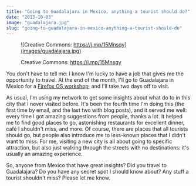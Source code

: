 ```yaml
---
title: "Going to Guadalajara in Mexico, anything a tourist should do?"
date: "2013-10-03"
image: "guadalajara.jpg"
slug: "going-to-guadalajara-in-mexico-anything-a-tourist-should-do"
---
```


<figure>

![Creative Commons: https://j.mp/15Mnsqy](images/guadalajara.jpg)

<figcaption>

Creative Commons: https://j.mp/15Mnsqy

</figcaption>

</figure>

You don't have to tell me: I know I'm lucky to have a job that gives me the opportunity to travel. At the end of the month, I'll go to Guadalajara in Mexico for a [Firefox OS workshop](https://hacks.mozilla.org/2013/10/new-app-workshops-mx-hu/), and I'll take two days off to visit.

As usual, I'm using my network to get some insights about what do to in this city that I never visited before. It's been the fourth time I'm doing this (the first time by email, and the last two with blog posts), and it served me well: every time I got amazing suggestions from people, thanks a lot. It helped me to find good places to go, astonishing restaurants for excellent dinner, café I shouldn't miss, and more. Of course, there are places that all tourists should go, but people also introduce me to less-known places that I didn't want to miss. For me, visiting a new city is all about going to specific attraction, but also just walking through the streets with no destinations: it's usually an amazing experience.

So, anyone from Mexico that have great insights? Did you travel to Guadalajara? Do you have any secret spot I should know about? Any stuff a tourist shouldn't miss? Please let me know.
